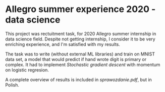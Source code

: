 # Allegro summer experience 2020 - data science

This project was rectuitment task, for 2020 Allegro summer internship in
data science field. Despite not getting internship, I consider it to be 
very enriching experience, and I'm satisfied with my results. 

The task was to write (without external ML libraries) and train 
on MNIST data set, a model that would predict if hand wrote digit 
is primary or complex. It had to implement *Stochastic gradient descent* with momentum
on logistic regresion. 

A complete overview of results is included in *sprawozdanie.pdf*, but in Polish.
